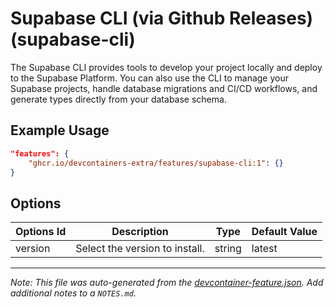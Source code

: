 
# Supabase CLI (via Github Releases) (supabase-cli)

The Supabase CLI provides tools to develop your project locally and deploy to the Supabase Platform. You can also use the CLI to manage your Supabase projects, handle database migrations and CI/CD workflows, and generate types directly from your database schema.

## Example Usage

```json
"features": {
    "ghcr.io/devcontainers-extra/features/supabase-cli:1": {}
}
```

## Options

| Options Id | Description | Type | Default Value |
|-----|-----|-----|-----|
| version | Select the version to install. | string | latest |



---

_Note: This file was auto-generated from the [devcontainer-feature.json](devcontainer-feature.json).  Add additional notes to a `NOTES.md`._
